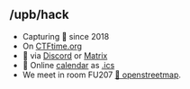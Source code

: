 ## /upb/hack

- Capturing 🚩 since 2018
- On [CTFtime.org](https://ctftime.org/team/57581)
- 💬 via [Discord](https://discord.gg/F2FFY9e) or [Matrix](https://matrix.to/#/%23upbhack-general%3Amatrix.org?via=matrix.org&via=t2bot.io)
- 📆 Online [calendar](https://calendar.google.com/calendar/embed?src=upbhackcalendar%40gmail.com&ctz=Europe%2FBerlin) as [.ics](https://calendar.google.com/calendar/ical/upbhackcalendar%40gmail.com/public/basic.ics)
- We meet in room FU207 [📍 openstreetmap](https://www.openstreetmap.org/?mlat=51.731931&mlon=8.734147#map=19/51.731931/8.734147).
